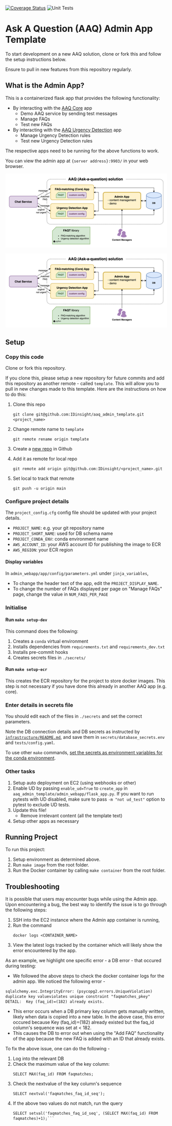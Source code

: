 [![Coverage Status](https://coveralls.io/repos/github/IDinsight/aaq_admin_template/badge.svg?t=VLz2WX)](https://coveralls.io/github/IDinsight/aaq_admin_template)
![Unit Tests](https://github.com/IDinsight/aaq_admin_template/actions/workflows/unittest.yml/badge.svg)

# Ask A Question (AAQ) Admin App Template

To start development on a new AAQ solution, clone or fork this and follow the setup instructions below.

Ensure to pull in new features from this repository regularly.

## What is the Admin App?

This is a containerized flask app that provides the following functionality:

- By interacting with the [AAQ Core](https://github.com/IDinsight/aaq_core_template) app
    -   Demo AAQ service by sending test messages
    -   Manage FAQs
    -   Test new FAQs
- By interacting with the [AAQ Urgency
Detection](https://github.com/IDinsight/aaq_ud_template) app
    -   Manage Urgency Detection rules
    -   Test new Urgency Detection rules

The respective apps need to be running for the above functions to work.

You can view the admin app at `{server address}:9903/` in your web browser.

![AAQ Admin](docs/readme/images/aaq_template-admin.png)

![AAQ Admin](docs/readme/images/aaq_template-admin.png)

## Setup

### Copy this code

Clone or fork this repository.

If you clone this, please setup a new repository for future commits and add this repository as another remote - called `template`. This will allow you to pull in new changes made to this template. Here are the instructions on how to do this:

1. Clone this repo

    ```
    git clone git@github.com:IDinsight/aaq_admin_template.git <project_name>
    ```

2. Change remote name to `template`

    ```
    git remote rename origin template
    ```

3. Create a [new repo](https://github.com/organizations/IDinsight/repositories/new) in Github
4. Add it as remote for local repo

    ```
    git remote add origin git@github.com:IDinsight/<project_name>.git
    ```

5. Set local to track that remote

    ```
    git push -u origin main
    ```

### Configure project details

The `project_config.cfg` config file should be updated with your project details.

-   `PROJECT_NAME`: e.g. your git repository name
-   `PROJECT_SHORT_NAME`: used for DB schema name
-   `PROJECT_CONDA_ENV`: conda environment name
-   `AWS_ACCOUNT_ID`: your AWS account ID for publishing the image to ECR
-   `AWS_REGION`: your ECR region

#### Display variables
In `admin_webapp/app/config/parameters.yml` under `jinja_variables`,
- To change the header text of the app, edit the `PROJECT_DISPLAY_NAME`.
- To change the number of FAQs displayed per page on "Manage FAQs" page, change the value in `NUM_FAQS_PER_PAGE`

### Initialise

#### Run `make setup-dev`

This command does the following:

1. Creates a `conda` virtual environment
2. Installs dependencies from `requirements.txt` and `requirements_dev.txt`
3. Installs pre-commit hooks
4. Creates secrets files in `./secrets/`

#### Run `make setup-ecr`

This creates the ECR repository for the project to store docker images. This step is not
necessary if you have done this already in another AAQ app (e.g. core).

### Enter details in secrets file

You should edit each of the files in `./secrets` and set the correct parameters.

Note the DB connection details and DB secrets as instructed by
[`infrastructure/README.md`](https://github.com/IDinsight/aaq_core_template/tree/main/infrastructure),
and save them in `secrets/database_secrets.env` and `tests/config.yaml`.

To use other `make` commands, [set the secrets as environment variables for the conda environment](https://docs.conda.io/projects/conda/en/latest/user-guide/tasks/manage-environments.html#saving-environment-variables).

### Other tasks

1. Setup auto deployment on EC2 (using webhooks or other)
2. Enable UD by passing `enable_ud=True` to `create_app` in `aaq_admin_template/admin_webapp/flask_app.py`. If you want to run pytests with UD disabled, make sure to pass `-m "not ud_test"` option to pytest to exclude UD tests.
3. Update this file!
    -   Remove irrelevant content (all the template text)
4. Setup other apps as necessary

## Running Project

To run this project:

1. Setup environment as determined above.
2. Run `make image` from the root folder.
3. Run the Docker container by calling `make container` from the root folder.

## Troubleshooting

It is possible that users may encounter bugs while using the Admin app. Upon encountering a bug, the best way to identify the issue is to go through the following steps:

1. SSH into the EC2 instance where the Admin app container is running,
2. Run the command 
    ```
    docker logs <CONTAINER_NAME>
    ```
3. View the latest logs tracked by the container which will likely show the error encountered by the app.

As an example, we highlight one specific error - a DB error - that occured during testing:

-   We followed the above steps to check the docker container logs for the admin app. We noticed the following error -

```
sqlalchemy.exc.IntegrityError: (psycopg2.errors.UniqueViolation) duplicate key valueviolates unique constraint "faqmatches_pkey"
DETAIL:  Key (faq_id)=(182) already exists.
```

-   This error occurs when a DB primary key column gets manually written, likely when data is copied into a new table. In the above case, this error occured because Key (faq_id)=(182) already existed but the faq_id column's sequence was set at < 182.
-   This causes the DB to error out when using the "Add FAQ" functionality of the app because the new FAQ is added with an ID that already exists.

To fix the above issue, one can do the following -

1. Log into the relevant DB
2. Check the maximum value of the key column: 
    ```
    SELECT MAX(faq_id) FROM faqmatches;
    ```
3. Check the nextvalue of the key column's sequence
    ```
    SELECT nextval('faqmatches_faq_id_seq');
    ```
4. If the above two values do not match, run the query 
    ```
    SELECT setval('faqmatches_faq_id_seq', (SELECT MAX(faq_id) FROM faqmatches)+1);```